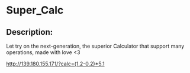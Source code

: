 
# Super_Calc
## Description:
Let try on the next-generation, the superior Calculator that support many operations, made with love <3

http://139.180.155.171/?calc=(1.2-0.2)*5.1

